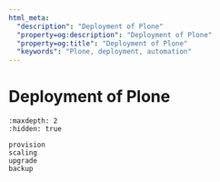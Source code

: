 ```yaml
---
html_meta:
  "description": "Deployment of Plone"
  "property=og:description": "Deployment of Plone"
  "property=og:title": "Deployment of Plone"
  "keywords": "Plone, deployment, automation"
---
```



# Deployment of Plone 



```{toctree}
:maxdepth: 2
:hidden: true

provision
scaling
upgrade
backup
```
